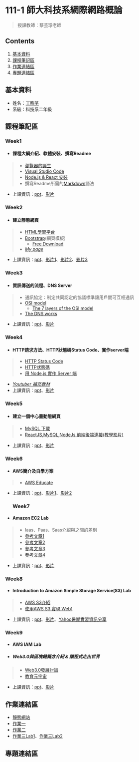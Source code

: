 111-1 師大科技系網際網路概論
==========================
>授課教師：蔡芸琤老師

Contents
--------
1. [基本資料](#基本資料)
2. [課程筆記區](#課程筆記區)
3. [作業連結區](#作業連結區)
4. [專題連結區](#專題連結區)

## 基本資料
*  姓名：[丁煦芊](https://xiaoqian0108.github.io/Web/mypage/)
*  系級：科技系二年級

## 課程筆記區
   ### Week1 
*  #### 課程大綱介紹、軟體安裝、撰寫Readme
 > *  [瀏覽器的誕生](https://youtu.be/7biUABNj92E)
 > *  [Visual Studio Code](https://code.visualstudio.com/)
 > *  [Node.js & React 安裝](https://youtu.be/ROGGhNpjid4)
 > *  撰寫Readme所需的[Markdown](https://markdown.tw/)語法
 *  上課資訊：[ppt](https://docs.google.com/presentation/d/e/2PACX-1vQeq6j0QLtkRYz4qBJMG4KOC34eEWbWHJlhfWm4eaZqg_PfCynecuaul_2zMMc_7muZ5qFQFI_MAc3z/pub?start=false&loop=false&delayms=3000&slide=id.p)、[影片](https://youtu.be/5A1kyY9VrR0)

   ### Week2
*  #### 建立靜態網頁
 > *  [HTML學習平台](https://www.w3schools.com/html/default.asp)
 > *  [Bootstrap](https://getbootstrap.com/)(網頁模板)
 >    * [Free Download](https://startbootstrap.com/themes)
 > *  [*My page*](https://xiaoqian0108.github.io/Web/mypage/)
 *  上課資訊：[ppt](https://docs.google.com/presentation/d/e/2PACX-1vTDvYn3QV46gLMrZyRTLcVC_ZLSExGKp2NKSmynOjCl1TkSpo3l3objKNUJzvgniLzss6jtdrtxsPf4/pub?start=false&loop=false&delayms=3000&slide=id.p)、[影片1](https://youtu.be/Ij4mxYCc5Hw)、[影片2](https://youtu.be/zb3LB4dhlKk)、[影片3](https://youtu.be/gZW1Stvh9IY)

   ### Week3
*  ####  資訊傳送的流程、DNS Server
 > *  通訊協定：制定共同認定的協議標準讓用戶間可互相通訊
 > *  [OSI model](https://youtu.be/KHMwhjQrCmo)
 >    *  [The 7 layers of the OSI model](https://www.bmc.com/blogs/osi-model-7-layers/)
 > *  [The DNS works](https://youtu.be/2ZUxoi7YNgs)
 *  上課資訊：[ppt](https://docs.google.com/presentation/d/e/2PACX-1vSZo61VUAGVMwmapSMd-GN0wBLRQyTf943MTnphSZR-33nG1cN6LToABqfef0JRq9yZYs-TRp_3zFE9/pub?start=false&loop=false&delayms=3000&slide=id.p)、[影片](https://youtu.be/efQvdV3W1xU)
 
   ### Week4
*  ####  HTTP請求方法、HTTP狀態碼Status Code、實作server端
 > *  [HTTP Status Code](https://youtu.be/mQVtJgyo_D4)
 > *  [HTTP狀態碼](https://developer.mozilla.org/zh-TW/docs/Web/HTTP/Status)
 > *  [用 Node.js 實作 Server 端](https://bird23074035.medium.com/node-js-%E8%B5%B7%E6%89%8B%E5%BC%8F-%E8%87%AA%E6%9E%B6%E4%B8%80%E5%80%8B-web-server-9672f29a6102)
 *  [*Youtuber 補充教材*](https://www.youtube.com/playlist?list=PLNYkxOF6rcIC74v_mCLUXbjj7Ng7oTAPE)
 *  上課資訊：[ppt](https://docs.google.com/presentation/d/e/2PACX-1vRzFbbpzLWLBeQLZibkd6VS3W5pjD9WhoEZd-EQav7x_2bh8nQs3owQPv0Ej-oqlCXYWy4RufLkMicY/pub?start=false&loop=false&delayms=3000&slide=id.p)、[影片](https://youtu.be/fvwETcSQ3ig)
 
   ### Week5
*  ####  建立一個中心畫動態網頁
 > *  [MySQL 下載](https://dev.mysql.com/downloads/installer/)
 > *  [ReactJS,MySQL,NodeJs 前端後端連接(教學影片)](https://dev.mysql.com/downloads/installer/)
 *  上課資訊：[ppt](https://docs.google.com/presentation/d/e/2PACX-1vSm19M_AdUOrFG0hGHyuTWdvjHENudxSTDLgQpDghG7HGsW9ljLiPpXhahnFcqS4xU1mbDcXeFk-PMA/pub?start=false&loop=false&delayms=3000&slide=id.p)、[影片](https://www.youtube.com/watch?v=Bkhk4bivVPw)

   ### Week6
*  #### AWS簡介及自學方案
 > *  [AWS Educate](https://aws.amazon.com/tw/education/awseducate/)
 *  上課資訊：[ppt](https://docs.google.com/presentation/d/e/2PACX-1vQwXzwsXpz6GtsB2y1adorvi6a0OD3nXORh2g2nnER3YYPWsPKympVULtEOnMLSB4HZOcnsxnmdB1hg/pub?start=false&loop=false&delayms=3000&slide=id.p)、[影片1](https://youtu.be/OYcx16SnZPI)、[影片2](https://youtu.be/oeTcEzkWFag)
 
    ### Week7
*  #### Amazon EC2 Lab
 > * Iaas、Paas、Saas介紹與之間的差別
 > * [參考文章1](https://www.redhat.com/en/topics/cloud-computing/iaas-vs-paas-vs-saas)
 > * [參考文章2](https://www.lucidchart.com/blog/cloud-computing-basics)
 > * [參考文章3](https://www.aalpha.net/blog/the-difference-between-paas-iaas-and-saas/)
 > * [參考文章4](https://psibertech.com.sg/blog/blog-post/cloudy-judements-saas-paas-and-iaas)
  *  上課資訊：[ppt](https://docs.google.com/presentation/d/e/2PACX-1vSSEM1SXvM4t0wwpSt9oNdG5uNm30FSAPNl6wvtoeexWk5w38FqFwVsuLGKIjWp04Tu_DZVNjU2ebjx/pub?start=false&loop=false&delayms=3000&slide=id.p)、[影片](https://youtu.be/vvKKRd9BOa4)
 
   ### Week8
*  #### Introduction to Amazon Simple Storage Service(S3) Lab
 > * [AWS S3介紹](https://youtu.be/e6w9LwZJFIA)
 > * [使用AWS S3 實現 Web1](https://youtu.be/ujkXfPsU3Is)
  *  上課資訊：[ppt](https://docs.google.com/presentation/d/e/2PACX-1vQy5r-MJNlBQzTtEEuDssJh2BOOOT6Yh2dDxdSHtDF2BtdXAgY4GECs_48o7JvCpIVVyw4Kxz3bwlRz/pub?start=false&loop=false&delayms=3000&slide=id.p)、[影片](https://youtu.be/646e6wXtnL0)、[Yahoo暑期實習資訊分享](https://youtu.be/cfTpMo61Akc)

   ### Week9
*  #### AWS IAM Lab
*  ##### Web3.0與區塊鏈概念介紹 & 讓程式走出世界
 > * [Web3.0發展討論](https://jamboard.google.com/d/1127uDX09-TOqNFRL8CwQdpJTHtH_c0md8hLQaAbGThw/viewer?pli=1)
 > * [教育元宇宙](https://youtu.be/lPbRkV0R-8E)
  *  上課資訊：[ppt](https://docs.google.com/presentation/d/e/2PACX-1vT8HwruQJiCoMUzmtlkEmzC5gCkDD0Ma_5f_3fGuvI8cl8QWc9L-sU-Dc43ZgEk7M9sUm9MWLQMVW7n/pub?start=false&loop=false&delayms=3000&slide=id.p)、[影片](https://youtu.be/blu5UMDbWag)
 
 
## 作業連結區
*  [靜態網站](https://xiaoqian0108.github.io/Web/mypage/)
*  [作業一](https://youtu.be/UQ4ZQYlp7lY)
*  [作業二](https://youtu.be/8wqLstx3dzs)
*  [作業三Lab1](https://youtu.be/BYEd7f_2sqM)、[作業三Lab2](https://youtu.be/7hJR9PJH87s)

## 專題連結區
